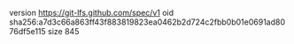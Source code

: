 version https://git-lfs.github.com/spec/v1
oid sha256:a7d3c66a863ff43f883819823ea0462b2d724c2fbb0b01e0691ad8076df5e115
size 845
